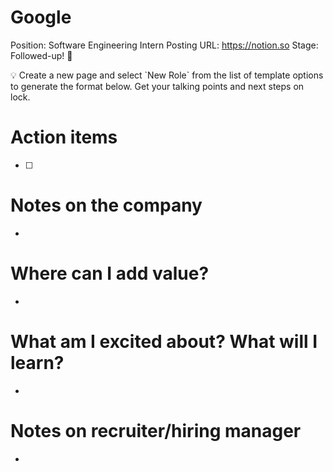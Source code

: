 # Google

Position: Software Engineering Intern
Posting URL: https://notion.so
Stage: Followed-up! 💌

<aside>
💡 Create a new page and select `New Role` from the list of template options to generate the format below. Get your talking points and next steps on lock.

</aside>

# Action items

- [ ]  

# Notes on the company

- 

# Where can I add value?

- 

# What am I excited about? What will I learn?

- 

# Notes on recruiter/hiring manager

-